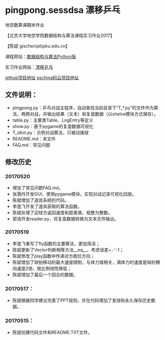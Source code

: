 # pingpong.sessdsa 漂移乒乓
地空数算课期末作业

【北京大学地空学院数据结构与算法课程实习作业2017】

【陈斌 gischen(at)pku.edu.cn】

课程网站：[数据结构与算法Python版](http://gis4g.pku.edu.cn/course/pythonds/)

实习作业网站：[漂移乒乓](https://chbpku.github.io/pingpong.sessdsa/)

[github项目地址](https://github.com/chbpku/pingpong.sessdsa)
[oschina码云项目地址](http://git.oschina.net/chbpku/pingpong.sessdsa)

## 文件说明：
- pingpong.py：乒乓对战主程序，自动查找当前目录下“T_*.py”的文件作为算法，两两对战，并输出结果（文本）和复盘数据（以shelve模块方式保存）。
- table.py：主要类Table、LogEntry等定义
- show.py：基于pygame的复盘数据可视化
- T_idiot.py：示例对战算法，只被动接球
- README.md：本文件
- FAQ.md：常见问题

## 修改历史

### 20170520
- 增加了常见问题FAQ.md。
- 张灏丹开发GUI，使用pygame模块，实现对战记录可视化回放。
- 陈斌增加了道具系统的代码。
- 李逸飞开发了道具获取的算法函数。
- 陈斌处理了迎球方返回速度和距离值，规整为整数。
- 郭浩开发reader.py，将复盘数据转换为文本文件输出。

### 20170519
- 李逸飞重写了fly函数的主要算法，更加简洁；
- 陈斌更新了Vector判断相等方法__eq__，考虑误差+／-1；
- 陈斌修改了play函数中传递对方跑位方向；
- 陈斌增加了球拍移动的最大速度限制，与体力值相关，满体力时速度是球的横向速度2倍，按比例线性降低；
- 陈斌增加了最后一个回合的数据。

### 20170517：
- 陈斌根据同学建议完善了PPT规则，并在代码增加了发球和永久保存历史数据。

### 20170515：
- 陈斌创建代码文件和README.TXT文件。